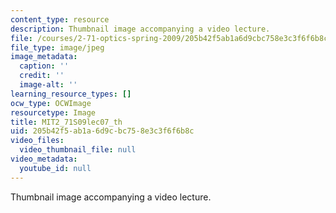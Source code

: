 ```yaml
---
content_type: resource
description: Thumbnail image accompanying a video lecture.
file: /courses/2-71-optics-spring-2009/205b42f5ab1a6d9cbc758e3c3f6f6b8c_MIT2_71S09lec07_th.jpg
file_type: image/jpeg
image_metadata:
  caption: ''
  credit: ''
  image-alt: ''
learning_resource_types: []
ocw_type: OCWImage
resourcetype: Image
title: MIT2_71S09lec07_th
uid: 205b42f5-ab1a-6d9c-bc75-8e3c3f6f6b8c
video_files:
  video_thumbnail_file: null
video_metadata:
  youtube_id: null
---
```

Thumbnail image accompanying a video lecture.

